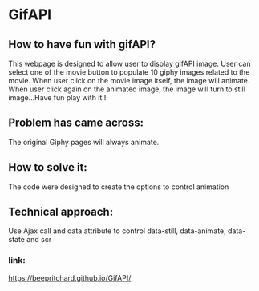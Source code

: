 # GifAPI
## How to have fun with gifAPI?
This webpage is designed to allow user to display gifAPI image. User can select one of the movie button to populate 10 giphy images related to the movie. When user click on the movie image itself, the image will animate. When user click again on the animated image, the image will turn to still image...Have fun play with it!!

## Problem has came across:
The original Giphy pages will always animate. 

## How to solve it:
The code were designed to create the options to control animation

## Technical approach:
Use Ajax call and data attribute to control data-still, data-animate, data-state and scr

### link:
https://beepritchard.github.io/GifAPI/
